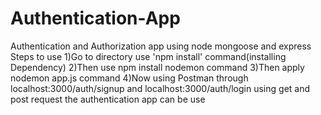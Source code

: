# Authentication-App
Authentication and Authorization app using node mongoose and express
Steps to use
1)Go to directory use 'npm install' command(installing Dependency)
2)Then use npm install nodemon command
3)Then apply nodemon app.js command
4)Now using Postman through localhost:3000/auth/signup and localhost:3000/auth/login using get and post request the authentication app can be use



